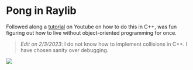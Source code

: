 # Pong in Raylib

Followed along a [tutorial](https://www.youtube.com/watch?v=VLJlTaFvHo4&ab_channel=ProgrammingWithNick) on Youtube on how to do this in C++, was fun figuring out how to live without object-oriented programming for once.

> *Edit on 2/3/2023*: I do not know how to implement collisions in C++. I have chosen sanity over debugging.

![](https://media.tenor.com/7ygCjFJ9I9kAAAAC/cat-ping-pong.gif)
